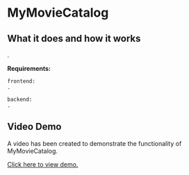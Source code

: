 # MyMovieCatalog
## What it does and how it works

.

**Requirements:**

```
frontend:
.

backend:
.
```

## Video Demo

A video has been created to demonstrate the functionality of MyMovieCatalog.

[Click here to view demo.](https://www.youtube.com/watch?v=chwMsQyAs5Q&feature=youtu.be&ab_channel=JackyLiu)
